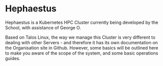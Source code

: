 # Hephaestus

Hephaestus is a Kubernetes HPC Cluster currently being developed by the School, with assistance of George O. 

Based on Talos Linux, the way we manage this Cluster is very different to dealing with other Servers - and therefore it 
has its own  documentation on the Organisation site in Github. However, some basics will be outlined here to make you 
aware of the scope of the system, and some basic operations guides.
